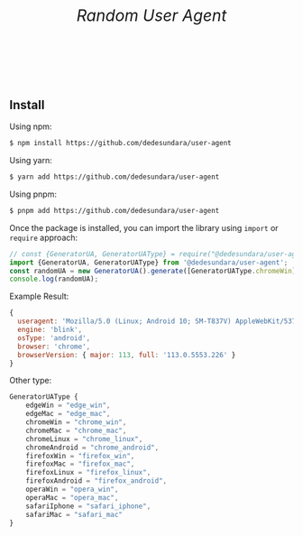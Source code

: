 <h1 align="center">
   <b>
        <h6>Random User Agent</h6><br>
    </b>
</h1>

## Install
Using npm:

```bash
$ npm install https://github.com/dedesundara/user-agent
```

Using yarn:

```bash
$ yarn add https://github.com/dedesundara/user-agent
```

Using pnpm:

```bash
$ pnpm add https://github.com/dedesundara/user-agent
```

Once the package is installed, you can import the library using `import` or `require` approach:

```js
// const {GeneratorUA, GeneratorUAType} = require("@dedesundara/user-agent");
import {GeneratorUA, GeneratorUAType} from '@dedesundara/user-agent';
const randomUA = new GeneratorUA().generate([GeneratorUAType.chromeWin]);
console.log(randomUA);
```

Example Result:

```js
{
  useragent: 'Mozilla/5.0 (Linux; Android 10; SM-T837V) AppleWebKit/537.36 (KHTML, like Gecko) Chrome/113.0.5553.226 Mobile Safari/537.36',
  engine: 'blink',
  osType: 'android',
  browser: 'chrome',
  browserVersion: { major: 113, full: '113.0.5553.226' }
}
```

Other type:

```js
GeneratorUAType {
    edgeWin = "edge_win",
    edgeMac = "edge_mac",
    chromeWin = "chrome_win",
    chromeMac = "chrome_mac",
    chromeLinux = "chrome_linux",
    chromeAndroid = "chrome_android",
    firefoxWin = "firefox_win",
    firefoxMac = "firefox_mac",
    firefoxLinux = "firefox_linux",
    firefoxAndroid = "firefox_android",
    operaWin = "opera_win",
    operaMac = "opera_mac",
    safariIphone = "safari_iphone",
    safariMac = "safari_mac"
}
```